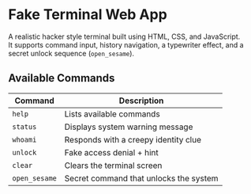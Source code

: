 # Fake Terminal Web App

A realistic hacker style terminal built using HTML, CSS, and JavaScript.  
It supports command input, history navigation, a typewriter effect, and a secret unlock sequence (`open_sesame`).

## Available Commands
| Command       | Description                                  |
|---------------|----------------------------------------------|
| `help`        | Lists available commands                     |
| `status`      | Displays system warning message              |
| `whoami`      | Responds with a creepy identity clue         |
| `unlock`      | Fake access denial + hint                    |
| `clear`       | Clears the terminal screen                   |
| `open_sesame` | Secret command that unlocks the system       |
